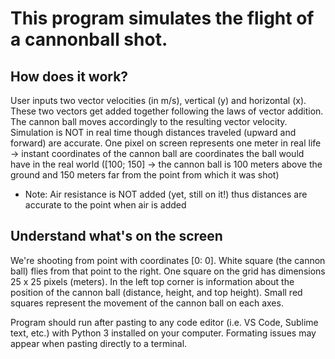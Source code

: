 # This program simulates the flight of a cannonball shot.

## How does it work?

User inputs two vector velocities (in m/s), vertical (y) and horizontal (x). These two vectors get added together following the laws of vector addition. The cannon ball moves accordingly to the resulting vector velocity. Simulation is NOT in real time though distances traveled (upward and forward) are accurate. One pixel on screen represents one meter in real life -> instant coordinates of the cannon ball are coordinates the ball would have in the real world ([100; 150] -> the cannon ball is 100 meters above the ground and 150 meters far from the point from which it was shot)

+ Note: Air resistance is NOT added (yet, still on it!) thus distances are accurate to the point when air is added 

## Understand what's on the screen

We're shooting from point with coordinates [0: 0]. White square (the cannon ball) flies from that point to the right. One square on the grid has dimensions 25 x 25 pixels (meters). In the left top corner is information about the position of the cannon ball (distance, height, and top height). Small red squares represent the movement of the cannon ball on each axes. 


Program should run after pasting to any code editor (i.e. VS Code, Sublime text, etc.) with Python 3 installed on your computer. Formating issues may appear when pasting directly to a terminal.
